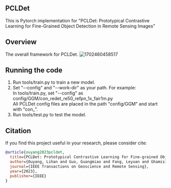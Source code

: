 ## PCLDet
This is Pytorch implementation for "PCLDet: Prototypical Contrastive Learning for Fine-Grained Object Detection in Remote Sensing Images"

## Overview
The overall framework for PCLDet.
![1702460458517](https://github.com/G-Naughty/PCLDet/assets/47738176/46761f48-9d9d-4666-9fed-f6c60467d8d1)

## Running the code
1. Run tools/train.py to train a new model.
2. Set "--config" and "--work-dir" as your path.
For example:  
 In tools/train.py, set "--config" as config/GGM/con_redet_re50_refpn_1x_fair1m.py  
All PCLDet config files are placed in the path "config/GGM" and start with "con_".  
3. Run tools/test.py to test the model.

## Citation

If you find this project useful in your research, please consider cite:

```bibtex
@article{ouyang2023pcldet,
  title={PCLDet: Prototypical Contrastive Learning for Fine-grained Object Detection in Remote Sensing Images},
  author={Ouyang, Lihan and Guo, Guangmiao and Fang, Leyuan and Ghamisi, Pedram and Yue, Jun},
  journal={IEEE Transactions on Geoscience and Remote Sensing},
  year={2023},
  publisher={IEEE}
}
```
